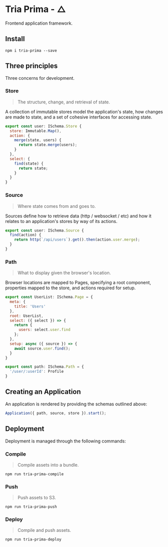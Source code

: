 # Tria Prima - △

Frontend application framework.

## Install

    npm i tria-prima --save

## Three principles

Three concerns for development.

### Store

> The structure, change, and retrieval of state.

A collection of immutable stores model the application's state, how changes are 
made to state, and a set of cohesive interfaces for accessing state.

```javascript
export const user: ISchema.Store {
  store: Immutable.Map(),
  action: {
    merge(state, users) {
      return state.merge(users);
    }
  },
  select: {
    find(state) {
      return state;
    }
  }
}
```

### Source

> Where state comes from and goes to.

Sources define how to retrieve data (http / websocket / etc) and how it relates 
to an application's stores by way of its actions.

```javascript
export const user: ISchema.Source {
  find(action) {
    return http(`/api/users`).get().then(action.user.merge);
  }
}
```

### Path

> What to display given the browser's location.

Browser locations are mapped to Pages, specifying a root component, 
properties mapped to the store, and actions required for setup.

```javascript
export const UserList: ISchema.Page = {
  meta: {
    title: 'Users'
  },
  root: UserList,
  select: ({ select }) => {
    return {
      users: select.user.find
    };
  },
  setup: async ({ source }) => {
    await source.user.find();
  }
}

export const path: ISchema.Path = {
  '/user/:userId': Profile
}
```

## Creating an Application

An application is rendered by providing the schemas outlined above:

```javascript
Application({ path, source, store }).start();
```

## Deployment

Deployment is managed through the following commands:

### Compile

> Compile assets into a bundle.

    npm run tria-prima-compile

### Push

> Push assets to S3.

    npm run tria-prima-push

### Deploy

> Compile and push assets.

    npm run tria-prima-deploy
